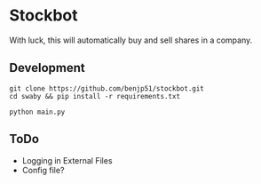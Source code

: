 # Stockbot
With luck, this will automatically buy and sell shares in a company.

## Development

```
git clone https://github.com/benjp51/stockbot.git
cd swaby && pip install -r requirements.txt

python main.py
```

## ToDo
 - Logging in External Files
 - Config file?

